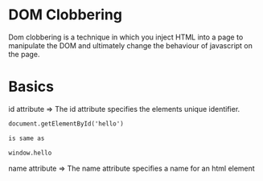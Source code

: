 # DOM Clobbering 

Dom clobbering is a technique in which you inject HTML into a page to manipulate the DOM and ultimately change the behaviour of javascript on the page.

# Basics

id attribute => The id attribute specifies the elements unique identifier.

```html
document.getElementById('hello')

is same as 

window.hello
```

name attribute => The name attribute specifies a name for an html element

